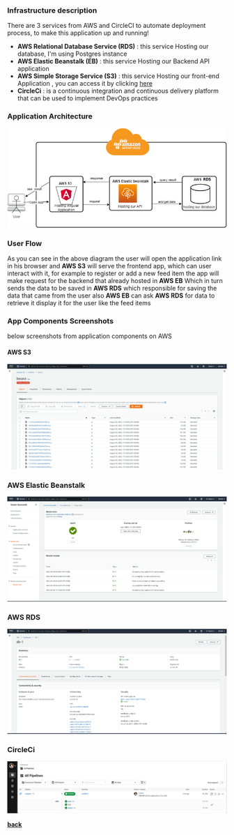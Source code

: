 ### Infrastructure description

There are 3 services from AWS and CircleCI to automate deployment process, to make this application up and running!

* **AWS Relational Database Service (RDS)** : this service Hosting our database, I'm using Postgres instance
* **AWS Elastic Beanstalk (EB)** : this service Hosting our Backend API application
* **AWS Simple Storage Service (S3)** : this service Hosting our front-end Application , you can access it by
  clicking [here](http://besara.s3-website-us-east-1.amazonaws.com/#/home)
* **CircleCi** : is a continuous integration and continuous delivery platform that can be used to implement DevOps
  practices

### Application Architecture

![Infrastructure](../screenshots/archtiechture.png "Application Infrastructure")

### User Flow

As you can see in the above diagram the user will open the application link in his browser and **AWS S3** will serve the
frontend app,
which can user interact with it, for example to register or add a new feed item the app will make request for the
backend that already hosted in
**AWS EB** Which in turn sends the data to be saved in **AWS RDS** which responsible for saving the data that came from
the user also **AWS EB** can ask **AWS RDS** for data to retrieve it display it for the user like the feed items

### App Components Screenshots

below screenshots from application components on AWS

#### AWS S3

![AWS S3](../screenshots/s3.png "S3")

### AWS Elastic Beanstalk

![AWS EB](../screenshots/eb.png "EB")

### AWS RDS

![AWS RDS](../screenshots/rds.png "RDS")

### CircleCi

![CircleCi](../screenshots/circleci.png "CircleCi")

**[back](../README.md)**
